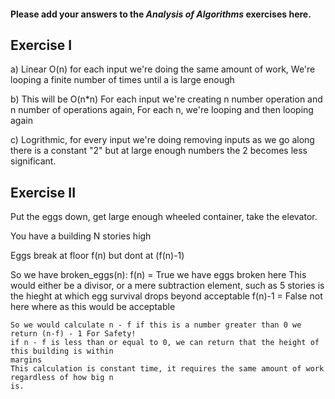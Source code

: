 #### Please add your answers to the ***Analysis of  Algorithms*** exercises here.

## Exercise I

a) Linear O(n)
	for each input we're doing the same amount of work, We're looping a finite number of times until a is large enough


b) This will be 
 O(n*n)
For each input we're creating n number operation and n number of operations again,
For each n, we're looping and then looping again

c) Logrithmic, 
	for every input we're doing removing inputs as we go along
	there is a constant "2" but at large enough numbers the 2 becomes less significant.

## Exercise II


Put the eggs down, get large enough wheeled container, take the elevator.

You have a building N stories high

Eggs break at floor f(n)
but dont at (f(n)-1)

So we have broken_eggs(n):
	f(n) = True we have eggs broken here
	This would either be a divisor, or a mere subtraction element, such as 5 stories is the hieght at 
	which egg survival drops beyond acceptable 
	f(n)-1 = False not here
 	where as this would be acceptable
	

	So we would calculate n - f if this is a number greater than 0 we return (n-f) - 1 For Safety!
	if n - f is less than or equal to 0, we can return that the height of this building is within
	margins
	This calculation is constant time, it requires the same amount of work regardless of how big n
	is. 


